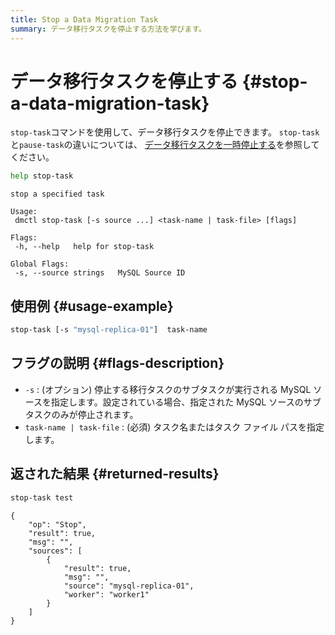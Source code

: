 ```yaml
---
title: Stop a Data Migration Task
summary: データ移行タスクを停止する方法を学びます。
---
```


# データ移行タスクを停止する {#stop-a-data-migration-task}

`stop-task`コマンドを使用して、データ移行タスクを停止できます。 `stop-task`と`pause-task`の違いについては、 [データ移行タスクを一時停止する](/dm/dm-pause-task.md)を参照してください。

```bash
help stop-task
```

    stop a specified task

    Usage:
     dmctl stop-task [-s source ...] <task-name | task-file> [flags]

    Flags:
     -h, --help   help for stop-task

    Global Flags:
     -s, --source strings   MySQL Source ID

## 使用例 {#usage-example}

```bash
stop-task [-s "mysql-replica-01"]  task-name
```

## フラグの説明 {#flags-description}

-   `-s` : (オプション) 停止する移行タスクのサブタスクが実行される MySQL ソースを指定します。設定されている場合、指定された MySQL ソースのサブタスクのみが停止されます。
-   `task-name | task-file` : (必須) タスク名またはタスク ファイル パスを指定します。

## 返された結果 {#returned-results}

```bash
stop-task test
```

    {
        "op": "Stop",
        "result": true,
        "msg": "",
        "sources": [
            {
                "result": true,
                "msg": "",
                "source": "mysql-replica-01",
                "worker": "worker1"
            }
        ]
    }
